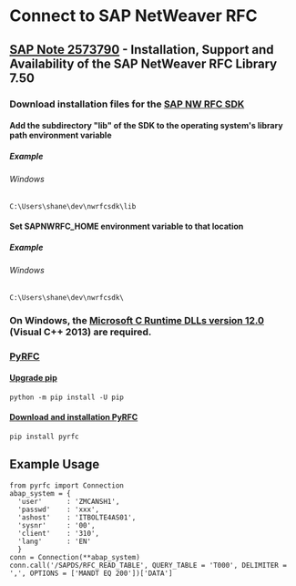 # Connect to SAP NetWeaver RFC
## [SAP Note 2573790](https://launchpad.support.sap.com/#/notes/2573790) - Installation, Support and Availability of the SAP NetWeaver RFC Library 7.50
### Download installation files for the [SAP NW RFC SDK](https://launchpad.support.sap.com/#/softwarecenter/template/products/_APP=00200682500000001943&_EVENT=DISPHIER&HEADER=Y&FUNCTIONBAR=N&EVENT=TREE&NE=NAVIGATE&ENR=01200314690100002214&V=MAINT)
#### Add the subdirectory "lib" of the SDK to the operating system's library path environment variable
##### Example
###### Windows
    C:\Users\shane\dev\nwrfcsdk\lib
#### Set SAPNWRFC_HOME environment variable to that location
##### Example
###### Windows
    C:\Users\shane\dev\nwrfcsdk\
### On Windows, the [Microsoft C Runtime DLLs version 12.0](https://support.microsoft.com/en-us/help/4032938) (Visual C++ 2013) are required.
### [PyRFC](https://github.com/SAP/PyRFC)
#### [Upgrade pip](https://pip.pypa.io/en/stable/installing/#upgrading-pip)
    python -m pip install -U pip
#### [Download and installation PyRFC](https://github.com/SAP/PyRFC#download-and-installation)
    pip install pyrfc
## Example Usage
    from pyrfc import Connection
    abap_system = {
      'user'      : 'ZMCANSH1',
      'passwd'    : 'xxx',
      'ashost'    : 'ITBOLTE4AS01',
      'sysnr'     : '00',
      'client'    : '310',
      'lang'      : 'EN'
      }
    conn = Connection(**abap_system)
    conn.call('/SAPDS/RFC_READ_TABLE', QUERY_TABLE = 'T000', DELIMITER = ',', OPTIONS = ['MANDT EQ 200'])['DATA']

